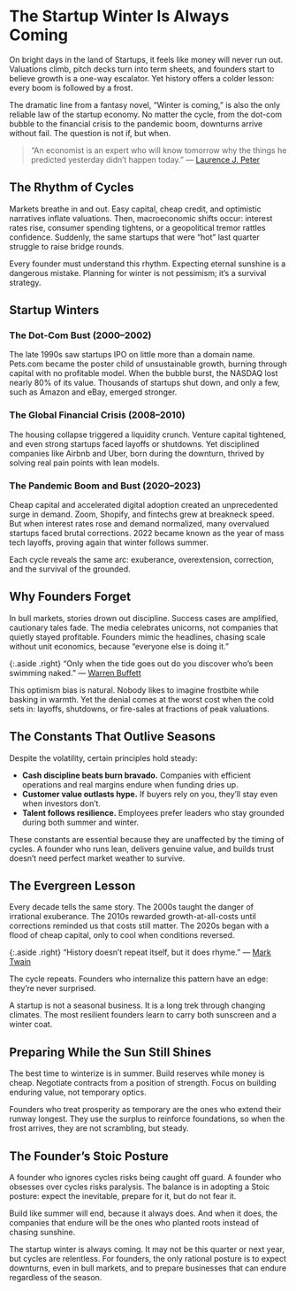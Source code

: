 # The Startup Winter Is Always Coming

On bright days in the land of Startups, it feels like money will never run out. Valuations climb, pitch decks turn into term sheets, and founders start to believe growth is a one-way escalator. Yet history offers a colder lesson: every boom is followed by a frost.  

The dramatic line from a fantasy novel, “Winter is coming,” is also the only reliable law of the startup economy. No matter the cycle, from the dot-com bubble to the financial crisis to the pandemic boom, downturns arrive without fail. The question is not if, but when.

> “An economist is an expert who will know tomorrow why the things he predicted yesterday didn’t happen today.” — [Laurence J. Peter](https://en.wikipedia.org/wiki/Laurence_J._Peter)

## The Rhythm of Cycles

Markets breathe in and out. Easy capital, cheap credit, and optimistic narratives inflate valuations. Then, macroeconomic shifts occur: interest rates rise, consumer spending tightens, or a geopolitical tremor rattles confidence. Suddenly, the same startups that were “hot” last quarter struggle to raise bridge rounds.  

Every founder must understand this rhythm. Expecting eternal sunshine is a dangerous mistake. Planning for winter is not pessimism; it’s a survival strategy.

## Startup Winters

### The Dot-Com Bust (2000–2002)

The late 1990s saw startups IPO on little more than a domain name. Pets.com became the poster child of unsustainable growth, burning through capital with no profitable model. When the bubble burst, the NASDAQ lost nearly 80% of its value. Thousands of startups shut down, and only a few, such as Amazon and eBay, emerged stronger.  

### The Global Financial Crisis (2008–2010)

The housing collapse triggered a liquidity crunch. Venture capital tightened, and even strong startups faced layoffs or shutdowns. Yet disciplined companies like Airbnb and Uber, born during the downturn, thrived by solving real pain points with lean models.  

### The Pandemic Boom and Bust (2020–2023)

Cheap capital and accelerated digital adoption created an unprecedented surge in demand. Zoom, Shopify, and fintechs grew at breakneck speed. But when interest rates rose and demand normalized, many overvalued startups faced brutal corrections. 2022 became known as the year of mass tech layoffs, proving again that winter follows summer.  

Each cycle reveals the same arc: exuberance, overextension, correction, and the survival of the grounded.

## Why Founders Forget

In bull markets, stories drown out discipline. Success cases are amplified, cautionary tales fade. The media celebrates unicorns, not companies that quietly stayed profitable. Founders mimic the headlines, chasing scale without unit economics, because “everyone else is doing it.”

{:.aside .right}
“Only when the tide goes out do you discover who’s been swimming naked.”
— [Warren Buffett](https://en.wikipedia.org/wiki/Warren_Buffett)

This optimism bias is natural. Nobody likes to imagine frostbite while basking in warmth. Yet the denial comes at the worst cost when the cold sets in: layoffs, shutdowns, or fire-sales at fractions of peak valuations.

## The Constants That Outlive Seasons

Despite the volatility, certain principles hold steady:

- **Cash discipline beats burn bravado.** Companies with efficient operations and real margins endure when funding dries up.
- **Customer value outlasts hype.** If buyers rely on you, they’ll stay even when investors don’t.  
- **Talent follows resilience.** Employees prefer leaders who stay grounded during both summer and winter.  

These constants are essential because they are unaffected by the timing of cycles. A founder who runs lean, delivers genuine value, and builds trust doesn’t need perfect market weather to survive.

## The Evergreen Lesson

Every decade tells the same story. The 2000s taught the danger of irrational exuberance. The 2010s rewarded growth-at-all-costs until corrections reminded us that costs still matter. The 2020s began with a flood of cheap capital, only to cool when conditions reversed.

{:.aside .right}
“History doesn’t repeat itself, but it does rhyme.” — [Mark Twain](https://en.wikipedia.org/wiki/Mark_Twain)

The cycle repeats. Founders who internalize this pattern have an edge: they’re never surprised.  

A startup is not a seasonal business. It is a long trek through changing climates. The most resilient founders learn to carry both sunscreen and a winter coat.

## Preparing While the Sun Still Shines

The best time to winterize is in summer. Build reserves while money is cheap. Negotiate contracts from a position of strength. Focus on building enduring value, not temporary optics.  

Founders who treat prosperity as temporary are the ones who extend their runway longest. They use the surplus to reinforce foundations, so when the frost arrives, they are not scrambling, but steady.

## The Founder’s Stoic Posture

A founder who ignores cycles risks being caught off guard. A founder who obsesses over cycles risks paralysis. The balance is in adopting a Stoic posture: expect the inevitable, prepare for it, but do not fear it.  

Build like summer will end, because it always does. And when it does, the companies that endure will be the ones who planted roots instead of chasing sunshine.

The startup winter is always coming. It may not be this quarter or next year, but cycles are relentless. For founders, the only rational posture is to expect downturns, even in bull markets, and to prepare businesses that can endure regardless of the season.
